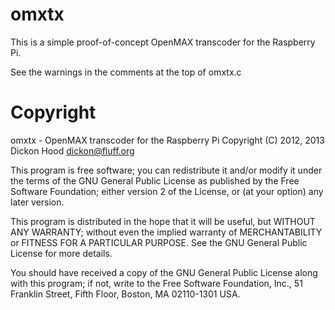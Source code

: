 omxtx
=====

This is a simple proof-of-concept OpenMAX transcoder for the Raspberry Pi.

See the warnings in the comments at the top of omxtx.c


Copyright
=========

omxtx - OpenMAX transcoder for the Raspberry Pi
Copyright (C) 2012, 2013 Dickon Hood <dickon@fluff.org>

This program is free software; you can redistribute it and/or modify
it under the terms of the GNU General Public License as published by
the Free Software Foundation; either version 2 of the License, or
(at your option) any later version.

This program is distributed in the hope that it will be useful,
but WITHOUT ANY WARRANTY; without even the implied warranty of
MERCHANTABILITY or FITNESS FOR A PARTICULAR PURPOSE.  See the
GNU General Public License for more details.

You should have received a copy of the GNU General Public License along
with this program; if not, write to the Free Software Foundation, Inc.,
51 Franklin Street, Fifth Floor, Boston, MA 02110-1301 USA.

